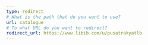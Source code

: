 ```yaml
---
type: redirect
# What is the path that do you want to use?
url: catalogue
# To what URL do you want to redirect?
redirect_url: https://www.libib.com/u/pusatrakyatlb
---
```

